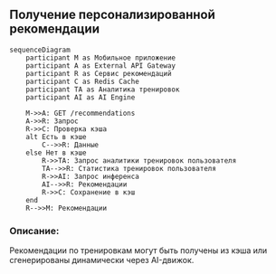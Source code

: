## Получение персонализированной рекомендации

```mermaid
sequenceDiagram
    participant M as Мобильное приложение
    participant A as External API Gateway
    participant R as Сервис рекомендаций
    participant C as Redis Cache
    participant TA as Аналитика тренировок
    participant AI as AI Engine

    M->>A: GET /recommendations
    A->>R: Запрос
    R->>C: Проверка кэша
    alt Есть в кэше
        C-->>R: Данные
    else Нет в кэше
        R->>TA: Запрос аналитики тренировок пользователя
        TA-->>R: Статистика тренировок пользователя
        R->>AI: Запрос инференса
        AI-->>R: Рекомендации
        R->>C: Сохранение в кэш
    end
    R-->>M: Рекомендации
```

### Описание:
Рекомендации по тренировкам могут быть получены из кэша или сгенерированы динамически через AI-движок.